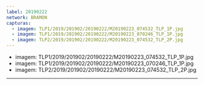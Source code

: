 ```yaml
---
label: 20190222
network: BRAMON
capturas:
  - imagem: TLP1/2019/201902/20190222/M20190223_074532_TLP_1P.jpg
  - imagem: TLP1/2019/201902/20190222/M20190223_070246_TLP_1P.jpg
  - imagem: TLP2/2019/201902/20190222/M20190223_074532_TLP_2P.jpg
---
```

  - imagem: TLP1/2019/201902/20190222/M20190223_074532_TLP_1P.jpg
  - imagem: TLP1/2019/201902/20190222/M20190223_070246_TLP_1P.jpg
  - imagem: TLP2/2019/201902/20190222/M20190223_074532_TLP_2P.jpg
---
